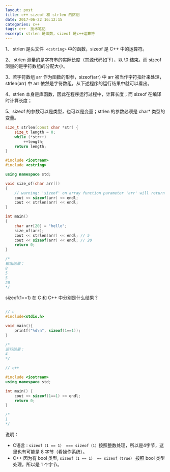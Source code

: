 ```yaml
---
layout: post
title: c++ sizeof 和 strlen 的区别
date: 2017-06-22 16:12:15
categories: c++  
tags: c++  技术笔记
excerpt: strlen 是函数，sizeof 是c++运算符
---
```



1、 strlen 是头文件` <cstring>` 中的函数，sizeof 是 C++ 中的运算符。

2、 strlen 测量的是字符串的实际长度（其源代码如下），以 \0 结束。而 sizeof 测量的是字符数组的分配大小。

3、若字符数组 arr 作为函数的形参，sizeof(arr) 中 arr 被当作字符指针来处理，strlen(arr) 中 arr 依然是字符数组，从下述程序的运行结果中就可以看出。

4、strlen 本身是库函数，因此在程序运行过程中，计算长度；而 sizeof 在编译时计算长度；

5、sizeof 的参数可以是类型，也可以是变量；strlen 的参数必须是 char* 类型的变量。


```c++
size_t strlen(const char *str) {
    size_t length = 0;
    while (*str++)
        ++length;
    return length;
}

#include <iostream>
#include <cstring>

using namespace std;

void size_of(char arr[])
{
    // warning: 'sizeof' on array function parameter 'arr' will return size of 'char*' .
    cout << sizeof(arr) << endl; 
    cout << strlen(arr) << endl; 
}

int main()
{
    char arr[20] = "hello";
    size_of(arr); 
    cout << strlen(arr) << endl; // 5
    cout << sizeof(arr) << endl; // 20
    return 0;
}

/*
输出结果：
8
5
5
20
*/
```

sizeof(1==1) 在 C 和 C++ 中分别是什么结果？

```c++

// c
#include<stdio.h>

void main(){
    printf("%d\n", sizeof(1==1));
}

/*
运行结果：
4
*/

// c++ 

#include <iostream>
using namespace std;

int main() {
    cout << sizeof(1==1) << endl;
    return 0;
}

/*
1
*/
```

说明：

- C语言 : `sizeof（1 == 1） === sizeof（1）`按照整数处理，所以是4字节，这里也有可能是 8 字节（看操作系统）。
- C++ 因为有 bool 类型, `sizeof（1 == 1） == sizeof（true）` 按照 bool 类型处理，所以是 1 个字节。 

